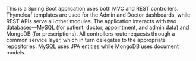This is a Spring Boot application uses both MVC and REST controllers. 
Thymeleaf templates are used for the Admin and Doctor dashboards, while REST APIs serve all other modules. The application interacts with two databases—MySQL (for patient, doctor, appointment, and admin data) and MongoDB (for prescriptions). 
All controllers route requests through a common service layer, which in turn delegates to the appropriate repositories. MySQL uses JPA entities while MongoDB uses document models.
